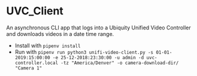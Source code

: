 # UVC_Client
An asynchronous CLI app that logs into a Ubiquity Unified Video Controller and downloads videos in a date time range. 

* Install with `pipenv install`
* Run with `pipenv run python3 unifi-video-client.py -s 01-01-2019:15:00:00 -e 25-12-2018:23:30:00 -u admin -d uvc-controller.local -tz "America/Denver" -o camera-download-dir/ "Camera 1"`